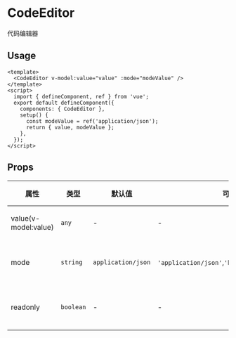 # CodeEditor

代码编辑器

## Usage

```vue
<template>
  <CodeEditor v-model:value="value" :mode="modeValue" />
</template>
<script>
  import { defineComponent, ref } from 'vue';
  export default defineComponent({
    components: { CodeEditor },
    setup() {
      const modeValue = ref('application/json');
      return { value, modeValue };
    },
  });
</script>
```

## Props

| 属性 | 类型 | 默认值 | 可选值 | 说明 |
| --- | --- | --- | --- | --- |
| value(v-model:value) | `any` | - | - | 绑定值 |
| mode | `string` | `application/json` | `'application/json'`,`'htmlmixed'`,`'javascript'` | 代码类型 |
| readonly | `boolean` | - | - | 是否只读 |
